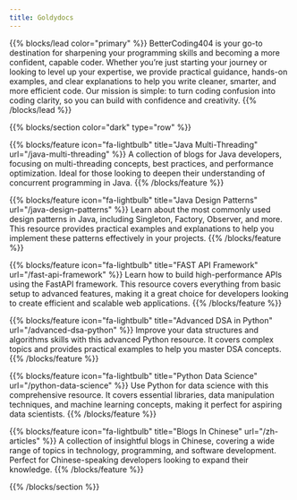 ```yaml
---
title: Goldydocs
---
```



{{% blocks/lead color="primary" %}}
BetterCoding404 is your go-to destination for sharpening your programming skills and becoming a more confident, capable coder. Whether you’re just starting your journey or looking to level up your expertise, we provide practical guidance, hands-on examples, and clear explanations to help you write cleaner, smarter, and more efficient code. Our mission is simple: to turn coding confusion into coding clarity, so you can build with confidence and creativity.
{{% /blocks/lead %}}

{{% blocks/section color="dark" type="row" %}}


{{% blocks/feature icon="fa-lightbulb" title="Java Multi-Threading" url="/java-multi-threading" %}}
A collection of blogs for Java developers, focusing on multi-threading concepts, best practices, and performance optimization. Ideal for those looking to deepen their understanding of concurrent programming in Java.
{{% /blocks/feature %}}


{{% blocks/feature icon="fa-lightbulb" title="Java Design Patterns" url="/java-design-patterns" %}}
Learn about the most commonly used design patterns in Java, including Singleton, Factory, Observer, and more. This resource provides practical examples and explanations to help you implement these patterns effectively in your projects.
{{% /blocks/feature %}}


{{% blocks/feature icon="fa-lightbulb" title="FAST API Framework" url="/fast-api-framework" %}}
Learn how to build high-performance APIs using the FastAPI framework. This resource covers everything from basic setup to advanced features, making it a great choice for developers looking to create efficient and scalable web applications.
{{% /blocks/feature %}}

{{% blocks/feature icon="fa-lightbulb" title="Advanced DSA in Python" url="/advanced-dsa-python" %}}
Improve your data structures and algorithms skills with this advanced Python resource. It covers complex topics and provides practical examples to help you master DSA concepts.
{{% /blocks/feature %}}


{{% blocks/feature icon="fa-lightbulb" title="Python Data Science" url="/python-data-science" %}}
Use Python for data science with this comprehensive resource. It covers essential libraries, data manipulation techniques, and machine learning concepts, making it perfect for aspiring data scientists.
{{% /blocks/feature %}}

{{% blocks/feature icon="fa-lightbulb" title="Blogs In Chinese" url="/zh-articles" %}}
A collection of insightful blogs in Chinese, covering a wide range of topics in technology, programming, and software development. Perfect for Chinese-speaking developers looking to expand their knowledge.
{{% /blocks/feature %}}


{{% /blocks/section %}}